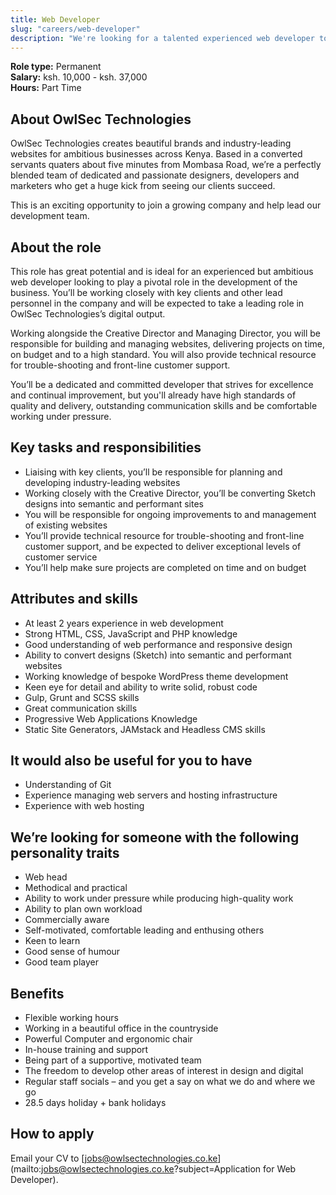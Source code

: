 ```yaml
---
title: Web Developer
slug: "careers/web-developer"
description: "We're looking for a talented experienced web developer to become a key part of our development team."
---
```


**Role type:** Permanent  
**Salary:** ksh. 10,000 - ksh. 37,000  
**Hours:** Part Time

## About OwlSec Technologies

OwlSec Technologies creates beautiful brands and industry-leading websites for ambitious businesses across Kenya. Based in a converted servants quaters about five minutes from Mombasa Road, we’re a perfectly blended team of dedicated and passionate designers, developers and marketers who get a huge kick from seeing our clients succeed.

This is an exciting opportunity to join a growing company and help lead our development team.

## About the role

This role has great potential and is ideal for an experienced but ambitious web developer looking to play a pivotal role in the development of the business. You’ll be working closely with key clients and other lead personnel in the company and will be expected to take a leading role in OwlSec Technologies’s digital output.

Working alongside the Creative Director and Managing Director, you will be responsible for building and managing websites, delivering projects on time, on budget and to a high standard. You will also provide technical resource for trouble-shooting and front-line customer support.

You’ll be a dedicated and committed developer that strives for excellence and continual improvement, but you'll already have high standards of quality and delivery, outstanding communication skills and be comfortable working under pressure.

## Key tasks and responsibilities

- Liaising with key clients, you’ll be responsible for planning and developing industry-leading websites
- Working closely with the Creative Director, you’ll be converting Sketch designs into semantic and performant sites
- You will be responsible for ongoing improvements to and management of existing websites
- You’ll provide technical resource for trouble-shooting and front-line customer support, and be expected to deliver exceptional levels of customer service
- You’ll help make sure projects are completed on time and on budget

## Attributes and skills

- At least 2 years experience in web development
- Strong HTML, CSS, JavaScript and PHP knowledge
- Good understanding of web performance and responsive design
- Ability to convert designs (Sketch) into semantic and performant websites
- Working knowledge of bespoke WordPress theme development
- Keen eye for detail and ability to write solid, robust code
- Gulp, Grunt and SCSS skills
- Great communication skills
- Progressive Web Applications Knowledge
- Static Site Generators, JAMstack and Headless CMS skills

## It would also be useful for you to have

- Understanding of Git
- Experience managing web servers and hosting infrastructure
- Experience with web hosting

## We’re looking for someone with the following personality traits

- Web head
- Methodical and practical
- Ability to work under pressure while producing high-quality work
- Ability to plan own workload
- Commercially aware
- Self-motivated, comfortable leading and enthusing others
- Keen to learn
- Good sense of humour
- Good team player

## Benefits

- Flexible working hours
- Working in a beautiful office in the countryside
- Powerful Computer and ergonomic chair
- In-house training and support
- Being part of a supportive, motivated team
- The freedom to develop other areas of interest in design and digital
- Regular staff socials – and you get a say on what we do and where we go
- 28.5 days holiday + bank holidays

## How to apply

Email your CV to [jobs@owlsectechnologies.co.ke](mailto:jobs@owlsectechnologies.co.ke?subject=Application for Web Developer).
